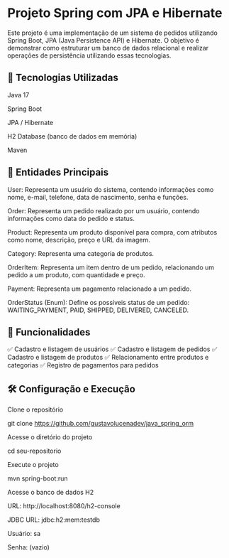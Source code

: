 # Projeto Spring com JPA e Hibernate

Este projeto é uma implementação de um sistema de pedidos utilizando Spring Boot, JPA (Java Persistence API) e Hibernate. O objetivo é demonstrar como estruturar um banco de dados relacional e realizar operações de persistência utilizando essas tecnologias.

## 📌 Tecnologias Utilizadas

Java 17

Spring Boot

JPA / Hibernate

H2 Database (banco de dados em memória)

Maven


## 🔹 Entidades Principais

User: Representa um usuário do sistema, contendo informações como nome, e-mail, telefone, data de nascimento, senha e funções.

Order: Representa um pedido realizado por um usuário, contendo informações como data do pedido e status.

Product: Representa um produto disponível para compra, com atributos como nome, descrição, preço e URL da imagem.

Category: Representa uma categoria de produtos.

OrderItem: Representa um item dentro de um pedido, relacionando um pedido a um produto, com quantidade e preço.

Payment: Representa um pagamento relacionado a um pedido.

OrderStatus (Enum): Define os possíveis status de um pedido: WAITING_PAYMENT, PAID, SHIPPED, DELIVERED, CANCELED.

## 🎯 Funcionalidades

✅ Cadastro e listagem de usuários
✅ Cadastro e listagem de pedidos
✅ Cadastro e listagem de produtos
✅ Relacionamento entre produtos e categorias
✅ Registro de pagamentos para pedidos

## 🛠️ Configuração e Execução

Clone o repositório

git clone https://github.com/gustavolucenadev/java_spring_orm

Acesse o diretório do projeto

cd seu-repositorio

Execute o projeto

mvn spring-boot:run

Acesse o banco de dados H2

URL: http://localhost:8080/h2-console

JDBC URL: jdbc:h2:mem:testdb

Usuário: sa

Senha: (vazio)


